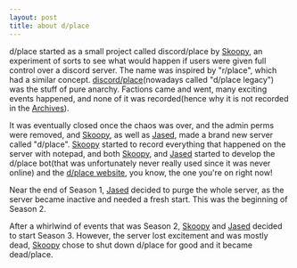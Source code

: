 ```yaml
---
layout: post
title: about d/place
---
```


d/place started as a small project called discord/place by [Skoopy](skoopy.jased.xyz), an experiment of sorts to see what would happen if users were given full control over a discord server. The name was inspired by "r/place", which had a similar concept. [discord/place](https://discord.gg/DcQH4hYHwE)(nowadays called "d/place legacy") was the stuff of pure anarchy. Factions came and went, many exciting events happened, and none of it was recorded(hence why it is not recorded in the [Archives](dplace-world.github.io/history)). 

It was eventually closed once the chaos was over, and the admin perms were removed, and [Skoopy](skoopy.jased.xyz), as well as [Jased](jased.xyz), made a brand new server called "d/place". [Skoopy](skoopy.jased.xyz) started to record everything that happened on the server with notepad, and both [Skoopy](skoopy.jased.xyz), and [Jased](jased.xyz) started to develop the d/place bot(that was unfortunately never really used since it was never online) and the [d/place website](dplace-world.github.io), you know, the one you're on right now!

Near the end of Season 1, [Jased](jased.xyz) decided to purge the whole server, as the server became inactive and needed a fresh start. This was the beginning of Season 2.

After a whirlwind of events that was Season 2, [Skoopy](skoopy.jased.xyz) and [Jased](jased.xyz) decided to start Season 3. However, the server lost excitement and was mostly dead, [Skoopy](skoopy.jased.xyz) chose to shut down d/place for good and it became dead/place.
